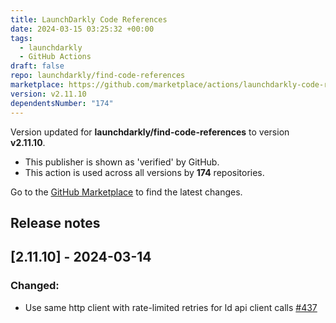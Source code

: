 ```yaml
---
title: LaunchDarkly Code References
date: 2024-03-15 03:25:32 +00:00
tags:
  - launchdarkly
  - GitHub Actions
draft: false
repo: launchdarkly/find-code-references
marketplace: https://github.com/marketplace/actions/launchdarkly-code-references
version: v2.11.10
dependentsNumber: "174"
---
```



Version updated for **launchdarkly/find-code-references** to version **v2.11.10**.
- This publisher is shown as 'verified' by GitHub.
- This action is used across all versions by **174** repositories.

Go to the [GitHub Marketplace](https://github.com/marketplace/actions/launchdarkly-code-references) to find the latest changes.

## Release notes

## [2.11.10] - 2024-03-14
### Changed:
- Use same http client with rate-limited retries for ld api client calls [#437](https://github.com/launchdarkly/ld-find-code-refs/pull/437)
